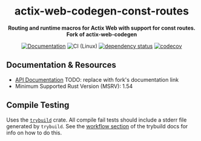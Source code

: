 <div align="center">
<h1>
	actix-web-codegen-const-routes
</h1>
<p>
	<strong>Routing and runtime macros for Actix Web with support for const routes. Fork of actix-web-codegen</strong>
</p>

[![Documentation](https://img.shields.io/badge/docs-master-blue)](https://realaravinth.github.io/actix-web-codegen-const-routes/cache_buster/index.html)
![CI (Linux)](<https://github.com/realaravinth/actix-web-codegen-const-routes/workflows/CI%20(Linux)/badge.svg>)
[![dependency status](https://deps.rs/repo/github/realaravinth/actix-web-codegen-const-routes/status.svg)](https://deps.rs/repo/github/realaravinth/actix-web-codegen-const-routes)
[![codecov](https://codecov.io/gh/realaravinth/actix-web-codegen-const-routes/branch/master/graph/badge.svg)](https://codecov.io/gh/realaravinth/actix-web-codegen-const-routes)

</div>

## Documentation & Resources

-   [API Documentation](https://docs.rs/actix-web-codegen) TODO: replace with fork's documentation link
-   Minimum Supported Rust Version (MSRV): 1.54

## Compile Testing

Uses the [`trybuild`] crate. All compile fail tests should include a stderr file generated by `trybuild`. See the [workflow section](https://github.com/dtolnay/trybuild#workflow) of the trybuild docs for info on how to do this.

[`trybuild`]: https://github.com/dtolnay/trybuild
